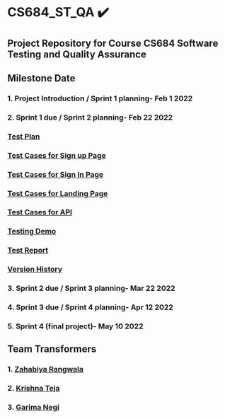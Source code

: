 # CS684_ST_QA ✔️
## Project Repository for Course CS684 Software Testing and Quality Assurance
## Milestone	Date 
### 1. Project Introduction / Sprint 1 planning-	Feb 1 2022
### 2. Sprint 1 due / Sprint 2 planning- Feb 22 2022
### [Test Plan](https://github.com/Kcode17/CS684_ST_QA/blob/main/TestingDocs/TestPlan.md)

### [Test Cases for Sign up Page](https://github.com/Kcode17/CS684_ST_QA/blob/main/TestingDocs/Test%20Cases%20Report.SignUpPage.md)
### [Test Cases for Sign In Page](https://github.com/Kcode17/CS684_ST_QA/blob/main/TestingDocs/Test%20Cases%20Report.SignInPage.md)
### [Test Cases for Landing Page](https://github.com/Kcode17/CS684_ST_QA/blob/main/TestingDocs/Test%20Cases%20Report.LandingPage.md)
### [Test Cases for API](https://github.com/Kcode17/CS684_ST_QA/blob/main/TestingDocs/Test%20Cases%20Report.API.md)

### [Testing Demo](https://github.com/Kcode17/CS684_ST_QA/blob/main/TestingDocs/Test%20Report%20Demo.mp4)
### [Test Report](https://github.com/Kcode17/CS684_ST_QA/blob/main/TestingDocs/Sprint_1_TestReport.md)

### [Version History](https://github.com/Kcode17/CS684_ST_QA/blob/main/TestingDocs/Test%20Cases%20Report.Version%20History.md)

### 3. Sprint 2 due / Sprint 3 planning- Mar 22 2022
### 4. Sprint 3 due / Sprint 4 planning- Apr 12 2022
### 5. Sprint 4 (final project)- May 10 2022
## Team Transformers
### 1. [Zahabiya Rangwala](https://www.linkedin.com/in/zahabiyar/)
### 2. [Krishna Teja](https://www.linkedin.com/in/krishna-teja-oguri/)
### 3. [Garima Negi](https://www.linkedin.com/in/garimanegi88/)

